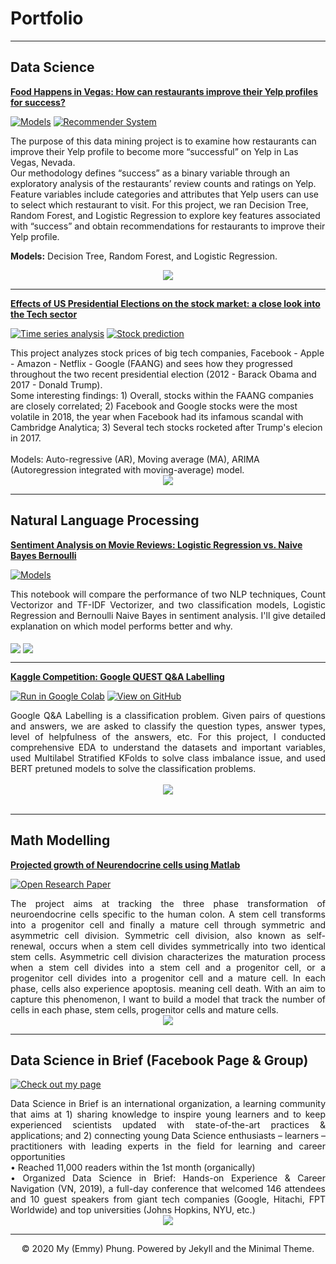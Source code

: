 # Portfolio
---
## Data Science

[**Food Happens in Vegas: How can restaurants improve their Yelp profiles for success?**](https://github.com/Emmyphung/Vegas_foodies)

[![Models](https://img.shields.io/badge/Jupyter-Models-blue?logo=Jupyter)](https://github.com/Emmyphung/Vegas_foodies/blob/master/models/models_vegas_final.ipynb)
[![Recommender System](https://img.shields.io/badge/Jupyter-Recommender_System-blue?logo=Jupyter)](https://github.com/Emmyphung/Vegas_foodies/blob/master/models/vegas_recommender_system.ipynb)

<div> The purpose of this data mining project is to examine how restaurants can improve their Yelp profile to become more “successful” on Yelp in Las Vegas, Nevada. 
<br>
Our methodology defines “success” as a binary variable through an exploratory analysis of the restaurants’ review counts and ratings on Yelp. Feature variables include categories and attributes that Yelp users can use to select which restaurant to visit. For this project, we ran Decision Tree, Random Forest, and Logistic Regression to explore key features associated with “success” and obtain recommendations for restaurants to improve their Yelp profile.
<br>
 
**Models:** Decision Tree, Random Forest, and Logistic Regression.

</div>
<center><img src="images/yelp_project.png"/></center>

---
[**Effects of US Presidential Elections on the stock market: a close look into the Tech sector**](https://github.com/Emmyphung/FAANG_stockprices)

[![Time series analysis](https://img.shields.io/badge/Jupyter-Stock_analysis_with_interative_charts-blue?logo=Jupyter)](https://github.com/Emmyphung/FAANG_stockprices/blob/master/EDA_StockAnalysis.html)
[![Stock prediction](https://img.shields.io/badge/Jupyter-Stock_prediction-blue?logo=Jupyter)](https://github.com/Emmyphung/FAANG_stockprices/blob/master/Times%20series%20analysis_bymonths_%20FAANG.ipynb)

<div> This project analyzes stock prices of big tech companies, Facebook - Apple - Amazon - Netflix - Google (FAANG) and sees how they progressed throughout the two recent presidential election (2012 - Barack Obama and 2017 - Donald Trump).
<br>
Some interesting findings: 1) Overall, stocks within the FAANG companies are closely correlated; 2) Facebook and Google stocks were the most volatile in 2018, the year when Facebook had its infamous scandal with Cambridge Analytica; 3) Several tech stocks rocketed after Trump's elecion in 2017.<br>
<br>
Models: Auto-regressive (AR), Moving average (MA), ARIMA (Autoregression integrated with moving-average) model.<div/>
<center><img src="images/FB_stock.png"/></center>

---
## Natural Language Processing

[**Sentiment Analysis on Movie Reviews: Logistic Regression vs. Naive Bayes Bernoulli**](https://github.com/Emmyphung/Sentiment-Analysis)

[![Models](https://img.shields.io/badge/Jupyter-Models-blue?logo=Jupyter)](https://github.com/Emmyphung/Sentiment-Analysis/blob/master/Sentiment%20Analysis%20-%20NLP%20and%20Logistic%20Regression.ipynb)

<div style="text-align: justify">This notebook will compare the performance of two NLP techniques, Count Vectorizor and TF-IDF Vectorizer, and two classification models, Logistic Regression and Bernoulli Naive Bayes in sentiment analysis. I'll give detailed explanation on which model performs better and why.</div>
<br>
<img align="center" src="images/Sentiment_analysis.png"/>
<img align="center" src="images/Sentiment_analysis_math3.png"/>
<br>

---
[**Kaggle Competition: Google QUEST Q&A Labelling**](https://github.com/JasonZhangzy1757/Kaggle_Google_QUEST_QA_Labeling)

[![Run in Google Colab](https://img.shields.io/badge/Colab-Run_in_Google_Colab-blue?logo=Google&logoColor=FDBA18)](https://drive.google.com/file/d/1hiDfVsVQ3QgMWhEJ46JU7HjntgVCsjmj/view?usp=sharing)
[![View on GitHub](https://img.shields.io/badge/GitHub-View_on_GitHub-blue?logo=GitHub)](https://github.com/JasonZhangzy1757/Kaggle_Google_QUEST_QA_Labeling/blob/master/190103_StratifiedKFold_Emmy.ipynb)

<div style="text-align: justify"> Google Q&A Labelling is a classification problem. Given pairs of questions and answers, we are asked to classify the question types, answer types, level of helpfulness of the answers, etc. For this project, I conducted comprehensive EDA to understand the datasets and important variables, used Multilabel Stratified KFolds to solve class imbalance issue, and used BERT pretuned models to solve the classification problems.</div>
<br>
<center><img src="images/Google_Quest_QA.png"/></center>
<br>

---
## Math Modelling

[**Projected growth of Neurendocrine cells using Matlab**](https://github.com/Emmyphung/Neurendocrine-cells)

[![Open Research Paper](https://img.shields.io/badge/PDF-Open_Research_Paper-blue?logo=adobe-acrobat-reader&logoColor=white)](https://github.com/Emmyphung/Neurendocrine-cells/blob/master/Project%20Write-up_My%20Phung.pdf)

<div style="text-align: justify">The project aims at tracking the three phase transformation of neuroendocrine cells specific to the human colon. A stem cell transforms into a progenitor cell and finally a mature cell through symmetric and asymmetric cell division. Symmetric cell division, also known as self-renewal, occurs when a stem cell divides symmetrically into two identical stem cells. Asymmetric cell division characterizes the maturation process when a stem cell divides into a stem cell and a progenitor cell, or a progenitor cell divides into a progenitor cell and a mature cell. In each phase, cells also experience apoptosis. meaning cell death. With an aim to capture this phenomenon, I want to build a model that track the number of cells in each phase, stem cells, progenitor cells and mature cells.</div>

<center><img src="images/Neucell.png"/></center>

---
## Data Science in Brief (Facebook Page & Group)

[![Check out my page](https://img.shields.io/badge/Facebook-View_My_Pages-blue?logo=facebook)](https://www.facebook.com/DSinbrief/)

<div style="text-align: justify"> Data Science in Brief is an international organization, a learning community that aims at 1) sharing knowledge to inspire young learners and to keep experienced scientists updated with state-of-the-art practices & applications; and 2) connecting young Data Science enthusiasts – learners – practitioners with leading experts in the field for learning and career opportunities
<br>
• Reached 11,000 readers within the 1st month (organically)<br>
• Organized Data Science in Brief: Hands-on Experience & Career Navigation (VN, 2019), a full-day conference that welcomed 146 attendees and 10 guest speakers from giant tech companies (Google, Hitachi, FPT Worldwide) and top universities (Johns Hopkins, NYU, etc.)</div>
<center><img src="images/DSinbrief_event.png"/></center>
 
---
<center>© 2020 My (Emmy) Phung. Powered by Jekyll and the Minimal Theme.</center>
